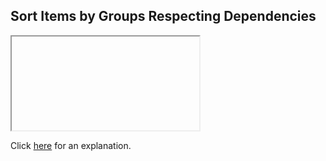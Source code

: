 ##  Sort Items by Groups Respecting Dependencies 

<iframe></iframe>

Click [here](Explanation.md) for an explanation.

